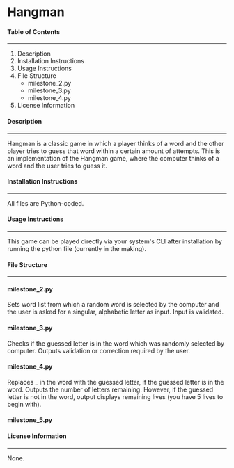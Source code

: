 # Hangman

#### Table of Contents
---
1. Description
1. Installation Instructions
1. Usage Instructions
1. File Structure
   - milestone_2.py
   - milestone_3.py
   - milestone_4.py
1. License Information
   
#### Description
---
Hangman is a classic game in which a player thinks of a word and the other player tries to guess that word within a certain amount of attempts. This is an implementation of the Hangman game, where the computer thinks of a word and the user tries to guess it. 

#### Installation Instructions
---
All files are Python-coded.

#### Usage Instructions
---
This game can be played directly via your system's CLI after installation by running the python file (currently in the making). 

#### File Structure
---
#### milestone_2.py 
Sets word list from which a random word is selected by the computer and the user is asked for a singular, alphabetic letter as input. Input is validated.

#### milestone_3.py
Checks if the guessed letter is in the word which was randomly selected by computer. Outputs validation or correction required by the user.

#### milestone_4.py
Replaces _ in the word with the guessed letter, if the guessed letter is in the word. Outputs the number of letters remaining. However, if the guessed letter is not in the word, output displays remaining lives (you have 5 lives to begin with). 

#### milestone_5.py


#### License Information
---
None. 


